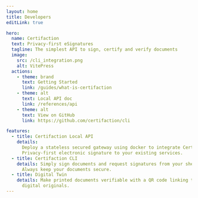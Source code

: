 ```yaml
---
layout: home
title: Developers
editLink: true

hero:
  name: Certifaction
  text: Privacy-first eSignatures
  tagline: The simplest API to sign, certify and verify documents
  image:
    src: /cli_integration.png
    alt: VitePress
  actions:
    - theme: brand
      text: Getting Started
      link: /guides/what-is-certifaction
    - theme: alt
      text: Local API doc
      link: /references/api
    - theme: alt
      text: View on GitHub
      link: https://github.com/certifaction/cli

features:
  - title: Certifaction Local API
    details:
      Deploy a stateless secured gateway using docker to integrate Certifaction
      Privacy-first electronic signature to your existing services.
  - title: Certifaction CLI
    details: Simply sign documents and request signatures from your shell.
      Always keep your documents secure.
  - title: Digital Twin
    details: Make printed documents verifiable with a QR code linking to their
      digital originals.
---
```

